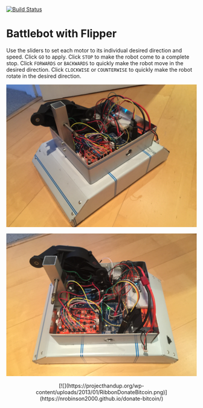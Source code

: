 [![Build Status](https://travis-ci.org/nrobinson2000/battlebot.svg?branch=master)](https://travis-ci.org/nrobinson2000/battlebot)
<!-- [![Join the chat at https://gitter.im/nrobinson2000/battlebot](https://badges.gitter.im/nrobinson2000/battlebot.svg)](https://gitter.im/nrobinson2000/battlebot?utm_source=badge&utm_medium=badge&utm_campaign=pr-badge&utm_content=badge) -->
# Battlebot with Flipper
Use the sliders to set each motor to its individual desired direction and speed.  Click <code>GO</code> to apply.  Click <code>STOP</code> to make the robot come to a complete stop.  Click <code>FORWARDS</code> or <code>BACKWARDS</code> to quickly make the robot move in the desired direction.  Click <code>CLOCKWISE</code> or <code>COUNTERWISE</code> to quickly make the robot rotate in the desired direction.

![](images/IMG_1926.JPG)

![](images/IMG_1927.JPG)

<center>[![](https://projecthandup.org/wp-content/uploads/2013/01/RibbonDonateBitcoin.png)](https://nrobinson2000.github.io/donate-bitcoin/)</center>

